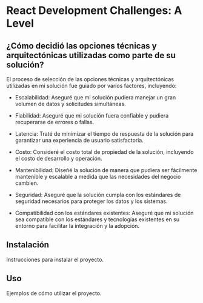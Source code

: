 
# React Development Challenges: A Level

## ¿Cómo decidió las opciones técnicas y arquitectónicas utilizadas como parte de su solución?
  El proceso de selección de las opciones técnicas y arquitectónicas utilizadas en mi solución fue guiado por varios factores, incluyendo:

  * Escalabilidad: Aseguré que mi solución pudiera manejar un gran volumen de datos y solicitudes simultáneas.

  * Fiabilidad: Aseguré que mi solución fuera confiable y pudiera recuperarse de errores o fallas.

  * Latencia: Traté de minimizar el tiempo de respuesta de la solución para garantizar una experiencia de usuario satisfactoria.

  * Costo: Consideré el costo total de propiedad de la solución, incluyendo el costo de desarrollo y operación.

  * Mantenibilidad: Diseñé la solución de manera que pudiera ser fácilmente mantenible y escalable a medida que las necesidades del negocio cambien.

  * Seguridad: Aseguré que la solución cumpla con los estándares de seguridad necesarios para proteger los datos y los sistemas.

  * Compatibilidad con los estándares existentes: Aseguré que mi solución sea compatible con los estándares y tecnologías existentes en su entorno para facilitar la       integración y la adopción.
## Instalación

Instrucciones para instalar el proyecto.

## Uso

Ejemplos de cómo utilizar el proyecto.



